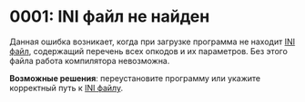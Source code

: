 # 0001: INI файл не найден

Данная ошибка возникает, когда при загрузке программа не находит [INI файл](../../edit-modes/opcodes-list-scm.ini.md), содержащий перечень всех опкодов и их параметров. Без этого файла работа компилятора невозможна.

**Возможные решения**: переустановите программу или укажите корректный путь к [INI файлу](../../edit-modes/opcodes-list-scm.ini.md).

